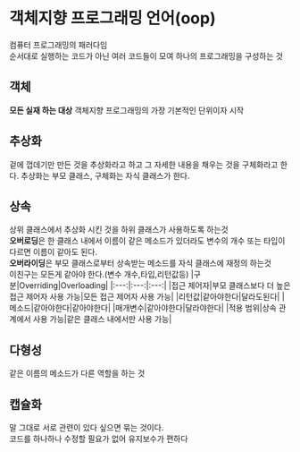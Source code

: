 # 객체지향 프로그래밍 언어(oop)
컴퓨터 프로그래밍의 패러다임        
순서대로 실행하는 코드가 아닌 여러 코드들이 모여 하나의 프로그래밍을 구성하는 것
## 객체
**모든 실재 하는 대상**
객체지향 프로그래밍의 가장 기본적인 단위이자 시작
## 추상화
겉에 껍데기만 만든 것을 추상화라고 하고 그 자세한 내용을 채우는 것을 구체화라고 한다. 추상화는 부모 클래스, 구체화는 자식 클래스가 한다.
## 상속
상위 클래스에서 추상화 시킨 것을 하위 클래스가 사용하도록 하는것         
**오버로딩**은 한 클래스 내에서 이름이 같은 메소드가 있더라도 변수의 개수 또는 타입이 다르면 이름이 같아도 된다.        
**오버라이딩**은 부모 클래스로부터 상속받는 메소드를 자식 클래스에 재정의 하는것          
이친구는 모든게 같아야 한다.(변수 개수,타입,리턴값등)
|구분|Overriding|Overloading|
|:---:|:---:|:---:|
|접근 제어자|부모 클래스보다 더 높은 접근 제어자 사용 가능|모든 접근 제어자 사용 가능|
|리턴값|같아야한다|달라도된다|
|메소드|같아야한다|같아야한다|
|매개변수|같아야한다|달라야한다|
|적용 범위|상속 관계에서 사용 가능|같은 클래스 내에서만 사용 가능|
## 다형성
같은 이름의 메소드가 다른 역할을 하는 것
## 캡슐화
말 그대로 서로 관련이 있다 싶으면 묶는 것이다.           
코드를 하나하나 수정할 필요가 없어 유지보수가 편하다            
